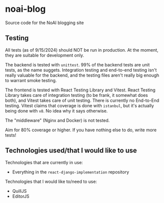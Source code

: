 # noai-blog

Source code for the NoAI blogging site

## Testing

All tests (as of 9/15/2024) should NOT be run in production. At the moment, they are suitable for development only.

The backend is tested with `unittest`. 99% of the backend tests are unit tests, as the name suggets. Integration testing and end-to-end testing isn't really valuable for the backend, and the testing files aren't really big enough to warrant smoke testing.

The frontend is tested with React Testing Library and Vitest. React Testing Library takes care of integration testing (to be frank, it somewhat does both), and Vitest takes care of unit testing. There is currently no End-to-End testing. Vitest claims that coverage is done with `istanbul`, but it's actually being done with `v8`. No idea why it says otherwise.

The "middleware" (Nginx and Docker) is not tested.

Aim for 80% coverage or higher. If you have nothing else to do, write more tests!

## Technologies used/that I would like to use

Technologies that are currently in use:

- Everything in the `react-django-implementation` repository

Technologies that I would like to/need to use:

- QuillJS
- EditorJS
